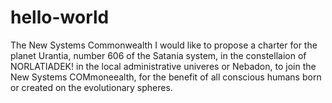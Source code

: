 # hello-world
The New Systems Commonwealth
I would like to propose a charter for the planet Urantia, number 606 of the Satania system, in the constellaion of NORLATIADEK! in the local administrative univeres or Nebadon, to join the New Systems COMmoneealth, for the benefit of all conscious humans born or created on the evolutionary spheres.
